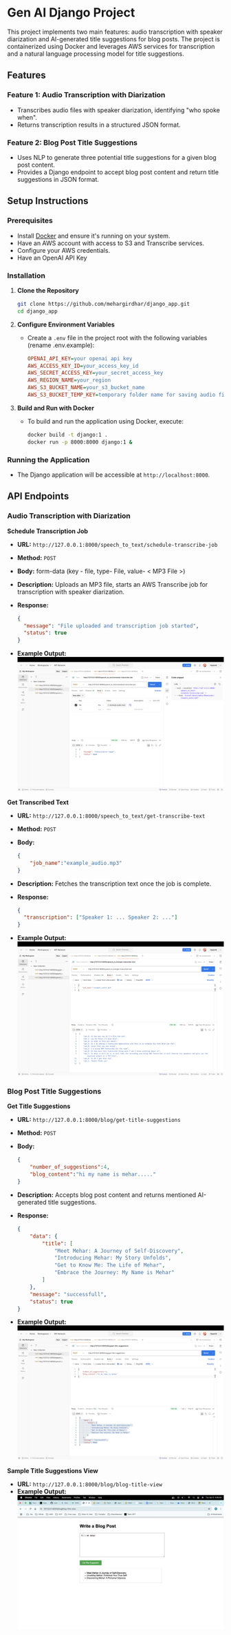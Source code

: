 # Gen AI Django Project

This project implements two main features: audio transcription with speaker diarization and AI-generated title suggestions for blog posts. The project is containerized using Docker and leverages AWS services for transcription and a natural language processing model for title suggestions.

## Features

### Feature 1: Audio Transcription with Diarization

* Transcribes audio files with speaker diarization, identifying "who spoke when".
* Returns transcription results in a structured JSON format.

### Feature 2: Blog Post Title Suggestions

* Uses NLP to generate three potential title suggestions for a given blog post content.
* Provides a Django endpoint to accept blog post content and return title suggestions in JSON format.

## Setup Instructions

### Prerequisites

* Install [Docker](https://www.docker.com/) and ensure it's running on your system.
* Have an AWS account with access to S3 and Transcribe services.
* Configure your AWS credentials.
* Have an OpenAI API Key

### Installation

1.  **Clone the Repository**

    ```bash
    git clone https://github.com/mehargirdhar/django_app.git
    cd django_app
    ```

2.  **Configure Environment Variables**

    * Create a `.env` file in the project root with the following variables (rename .env.example):

        ```ini
        OPENAI_API_KEY=your openai api key
        AWS_ACCESS_KEY_ID=your_access_key_id
        AWS_SECRET_ACCESS_KEY=your_secret_access_key
        AWS_REGION_NAME=your_region
        AWS_S3_BUCKET_NAME=your_s3_bucket_name
        AWS_S3_BUCKET_TEMP_KEY=temporary folder name for saving audio files in s3
        ```

3.  **Build and Run with Docker**

    * To build and run the application using Docker, execute:

        ```bash
        docker build -t django:1 .
        docker run -p 8000:8000 django:1 &
        ```


### Running the Application

* The Django application will be accessible at `http://localhost:8000`.

## API Endpoints

### Audio Transcription with Diarization

**Schedule Transcription Job**

* **URL:** `http://127.0.0.1:8000/speech_to_text/schedule-transcribe-job`
* **Method:** `POST`
* **Body:** form-data (key - file, type- File, value- < MP3 File >)
* **Description:** Uploads an MP3 file, starts an AWS Transcribe job for transcription with speaker diarization.
* **Response:**

    ```json
    {
      "message": "File uploaded and transcription job started",
      "status": true
    }
    ```
* **Example Output:**
![schedule-trascribe.png](images/schedule-trascribe.png)

**Get Transcribed Text**

* **URL:** `http://127.0.0.1:8000/speech_to_text/get-transcribe-text`
* **Method:** `POST`
* **Body:**
    ```json
    {
        "job_name":"example_audio.mp3"
    }
    ```
* **Description:** Fetches the transcription text once the job is complete.
* **Response:**

    ```json
    {
      "transcription": ["Speaker 1: ... Speaker 2: ..."]
    }
    ```
* **Example Output:**
![get-transcribe.png](images/get-transcribe.png)

### Blog Post Title Suggestions

**Get Title Suggestions**

* **URL:** `http://127.0.0.1:8000/blog/get-title-suggestions`
* **Method:** `POST`
* **Body:**

    ```json
    {
        "number_of_suggestions":4,
        "blog_content":"hi my name is mehar....."
    }
    ```

* **Description:** Accepts blog post content and returns mentioned AI-generated title suggestions.
* **Response:**

    ```json
    {
        "data": {
            "title": [
                "Meet Mehar: A Journey of Self-Discovery",
                "Introducing Mehar: My Story Unfolds",
                "Get to Know Me: The Life of Mehar",
                "Embrace the Journey: My Name is Mehar"
            ]
        },
        "message": "successfull",
        "status": true
    }
    ```
* **Example Output:**
![title-suggestions.png](images/title-suggestions.png)

**Sample Title Suggestions View**
* **URL:** `http://127.0.0.1:8000/blog/blog-title-view`
* **Example Output:**
![blog-view.png](images/blog-view.png)



